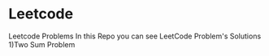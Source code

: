# Leetcode
Leetcode Problems
In this Repo you can see LeetCode Problem's Solutions
1)Two Sum Problem
